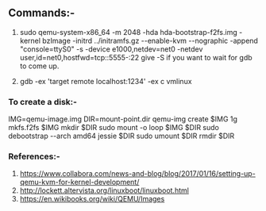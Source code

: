  ## Commands:-
 
 1. sudo qemu-system-x86_64 -m 2048 -hda hda-bootstrap-f2fs.img -kernel bzImage -initrd ../initramfs.gz --enable-kvm --nographic -append "console=ttyS0" -s -device e1000,netdev=net0 -netdev user,id=net0,hostfwd=tcp::5555-:22
 give -S if you want to wait for gdb to come up.
 
 2. gdb -ex 'target remote localhost:1234' -ex c vmlinux
 
### To create a disk:-
IMG=qemu-image.img
DIR=mount-point.dir
qemu-img create $IMG 1g
mkfs.f2fs $IMG
mkdir $DIR
sudo mount -o loop $IMG $DIR
sudo debootstrap --arch amd64 jessie $DIR
sudo umount $DIR
rmdir $DIR
 
  ### References:-
 1. https://www.collabora.com/news-and-blog/blog/2017/01/16/setting-up-qemu-kvm-for-kernel-development/
 2. http://lockett.altervista.org/linuxboot/linuxboot.html
 3. https://en.wikibooks.org/wiki/QEMU/Images
 
